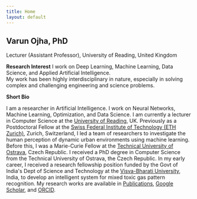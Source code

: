 ```yaml
---
title: Home
layout: default
---
```


<!---
<a href="{{site.baseurl}}">Home</a> | 
<a href="{{site.baseurl}}/profile">Profile</a> | 
<a href="{{site.baseurl}}/publications">Publications</a> | 
<a href="{{site.baseurl}}/research">Research</a> | 
<a href="{{site.baseurl}}/teaching">Teaching</a>  
--->


## Varun Ojha, PhD

Lecturer (Assistant Professor), University of Reading, United Kingdom

**Research Interest**
I work on Deep Learning, Machine Learning, Data Science, and Applied Artificial Intelligence. <br> My work has been highly interdisciplinary in nature, especially in solving complex and challenging engineering and science problems.


**Short Bio**

I am a researcher in Artificial Intelligence. I work on Neural Networks,  Machine Learning, Optimization, and Data Science. I am currently a lecturer in Computer Science at the <a href="http://www.reading.ac.uk/" target="_blank">University of Reading</a>, UK. Previously as a Postdoctoral Fellow at the <a href="https://ethz.ch/en.html" target="_blank">Swiss Federal Institute of Technology (ETH Zurich)</a>, Zurich, Switzerland, I led a team of researchers to investigate the human perception of dynamic urban environments using machine learning. Before this, I was a Marie-Curie Fellow at the  <a href="https://www.vsb.cz/en" target="_blank">Technical University of Ostrava</a>, Czech Republic. I received a PhD degree in Computer Science from the Technical University of Ostrava, the Czech Republic. In my early career, I received a research fellowship position funded by the Govt of India's Dept of Science and Technology at the <a href="https://visvabharati.ac.in/index.html" target="_blank">Visva-Bharati University</a>, India, to develop an intelligent system for mixed toxic gas pattern recognition. My research works are available in <a href="{{site.baseurl}}/publications">Publications</a>,  <a href="https://scholar.google.com/citations?user=bNLfWwgl4J4C&hl=en" target="_blank">Google Scholar</a>, and <a href="https://orcid.org/0000-0002-9256-1192" target="_blank">ORCID</a>. 

<!---
I am currently a lecturer in the <a href="https://www.reading.ac.uk/computer-science/" target="_blank">Department of Computer Science</a>, <a href="https://www.reading.ac.uk/smpcs-home.aspx" target="_blank">School of Mathematical, Physical and Computational Sciences</a> of the <a href="http://www.reading.ac.uk/" target="_blank">University of Reading</a>, UK. I worked as a Postdoctoral Fellow at the <a href="https://ethz.ch/en.html" target="_blank">Swiss Federal Institute of Technology (ETH Zurich)</a>, Switzerland. I was a Marie-Curie Fellow at the <a href="https://www.vsb.cz/en" target="_blank">Technical University of Ostrava</a>, the Czech Republic. I worked as Research Fellow at <a href="https://visvabharati.ac.in/index.html" target="_blank">Visva-Bharati University</a>, India. I obtained PhD in Computer Science from the Technical University of Ostrava, the Czech Republic. My training has been in Computer Science and Engineering (Master's and Bachelor's) in India. My research works are available in <a href="{{site.baseurl}}/publications">Publications</a>, <a href="https://dblp.org/pid/119/4926.html" target="_blank">DBLP</a>, <a href="https://scholar.google.com/citations?user=bNLfWwgl4J4C&hl=en" target="_blank">Google Scholar</a>, and <a href="https://orcid.org/0000-0002-9256-1192" target="_blank">ORCID</a>. -->


